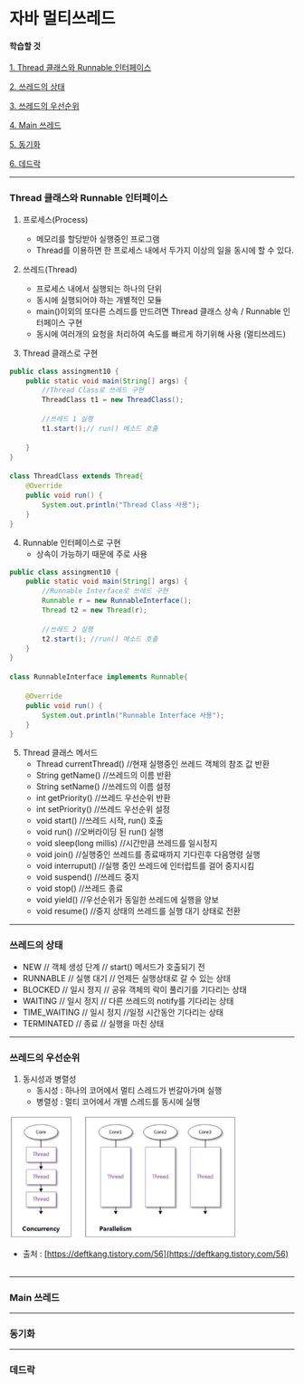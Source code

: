 # 자바 멀티쓰레드


#### 학습할 것

[1. Thread 클래스와 Runnable 인터페이스](#Thread-클래스와-Runnable-인터페이스)

[2. 쓰레드의 상태](#쓰레드의-상태)

[3. 쓰레드의 우선순위](#쓰레드의-우선순위)

[4. Main 쓰레드](#Main-쓰레드)

[5. 동기화](#동기화)

[6. 데드락](#데드락)



---
### Thread 클래스와 Runnable 인터페이스
1. 프로세스(Process)
    - 메모리를 할당받아 실행중인 프로그램
    - Thread를 이용하면 한 프로세스 내에서 두가지 이상의 일을 동시에 할 수 있다.
    
2. 쓰레드(Thread)
    - 프로세스 내에서 실행되는 하나의 단위
    - 동시에 실행되어야 하는 개별적인 모듈
    - main()이외의 또다른 스레드를 만드려면 Thread 클래스 상속 / Runnable 인터페이스 구현
    - 동시에 여러개의 요청을 처리하여 속도를 빠르게 하기위해 사용 (멀티쓰레드)
   
3. Thread 클래스로 구현
```java
public class assingment10 {
    public static void main(String[] args) {
        //Thread Class로 쓰레드 구현
        ThreadClass t1 = new ThreadClass();

        //쓰레드 1 실행
        t1.start();// run() 메소드 호출
        
    }
}

class ThreadClass extends Thread{
    @Override
    public void run() {
        System.out.println("Thread Class 사용");
    }
}
```

4. Runnable 인터페이스로 구현
   - 상속이 가능하기 때문에 주로 사용
```java
public class assingment10 {
    public static void main(String[] args) {
        //Runnable Interface로 쓰레드 구현
        Runnable r = new RunnableInterface();
        Thread t2 = new Thread(r);

        //쓰레드 2 실행
        t2.start(); //run() 메소드 호출
    }
}

class RunnableInterface implements Runnable{

    @Override
    public void run() {
        System.out.println("Runnable Interface 사용");
    }
}
```

5. Thread 클래스 메서드
   - Thread currentThread() //현재 실행중인 쓰레드 객체의 참조 값 반환
   - String getName() //쓰레드의 이름 반환
   - String setName() //쓰레드의 이름 설정
   - int getPriority() //쓰레드 우선순위 반환
   - int setPriority() //쓰레드 우선순위 설정
   - void start() //쓰레드 시작, run() 호출
   - void run() //오버라이딩 된 run() 실행
   - void sleep(long millis) //시간만큼 쓰레드를 일시정지
   - void join() //실행중인 쓰레드를 종료때까지 기다린후 다음명령 실행
   - void interruput() //실행 중인 쓰레드에 인터럽트를 걸어 중지시킴
   - void suspend() //쓰레드 중지
   - void stop() //쓰레드 종료
   - void yield() //우선순위가 동일한 쓰레드에 실행을 양보
   - void resume() //중지 상태의 쓰레드를 실행 대기 상태로 전환


---
### 쓰레드의 상태
   - NEW // 객체 생성 단계 // start() 메서드가 호출되기 전
   - RUNNABLE // 실행 대기 // 언제든 실행상태로 갈 수 있는 상태
   - BLOCKED // 일시 정지 // 공유 객체의 락이 풀리기를 기다리는 상태
   - WAITING // 일시 정지 // 다른 쓰레드의 notify를 기다리는 상태
   - TIME_WAITING // 일시 정지 //일정 시간동안 기다리는 상태
   - TERMINATED // 종료 // 실행을 마친 상태


---
### 쓰레드의 우선순위
1. 동시성과 병렬성
   - 동시성 : 하나의 코어에서 멀티 스레드가 번갈아가며 실행
   - 병렬성 : 멀티 코어에서 개별 스레드를 동시에 실행

<img src="../../../../resources/image/쓰레드병렬동시성.PNG" width="80%" height="70%"></img>
<br>

   - 출처 : [https://deftkang.tistory.com/56](https://deftkang.tistory.com/56)
<br><br>


---
### Main 쓰레드



---
### 동기화



---
### 데드락